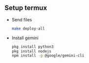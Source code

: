 ## Setup termux

- Send files
  ```bash
  make deploy-all
  ```
- Install gemini
  ```bash
  pkg install python3
  pkg install nodejs
  npm install -g @google/gemini-cli
  ```
